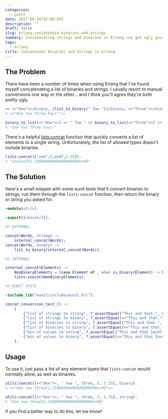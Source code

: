 ```yaml
---
categories:
  - Learn
date: 2017-09-26T16:09:00Z
description: ""
draft: false
slug: erlang-concatenate-binaries-and-strings
summary: Concatenating strings and binaries in Erlang can get ugly quick. Let's make it easier.
tags:
  - erlang
title: Concatenate Binaries and Strings in Erlang
---
```

## The Problem

There have been a number of times when using Erlang that I've found myself concatenating a list of binaries and strings. I usually resort to manual conversions one way or the other... and I think you'll agree they're both pretty ugly.

```erlang
<< <<"One">>/binary, (list_to_binary(" Two "))/binary, <<"Three">>/binary, (list_to_binary(" Four!"))/binary >>.
% <<"One Two Three Four!">>

binary_to_list(<<"One">>) ++ " Two " ++ binary_to_list(<<"Three">>) ++ " Four!".
% "One Two Three Four!"
```

There's a helpful [lists:concat](http://erlang.org/doc/man/lists.html#concat-1) function that quickly converts a list of elements to a single string. Unfortunately, the list of allowed types doesn't include binaries.

```erlang
lists:concat(["one",5,asdf,1.25]).
% "one5asdf1.25000000000000000000e+00"
```

## The Solution

Here's a small snippet with some eunit tests that'll convert binaries to strings, run them through the `lists:concat` function, then return the binary or string you asked for.

```erlang
-module(utils).

-export([concat/2]).

%% EXTERNAL

concat(Words, string) ->
    internal_concat(Words);
concat(Words, binary) ->
    list_to_binary(internal_concat(Words)).

%% INTERNAL

internal_concat(Elements) ->
    NonBinaryElements = [case Element of _ when is_binary(Element) -> binary_to_list(Element); _ -> Element end || Element <- Elements],
    lists:concat(NonBinaryElements).

%% EUNIT TESTS

-include_lib("eunit/include/eunit.hrl").

concat_conversion_test_() ->
    [
        {"list of strings to string", ?_assertEqual("This and that.", utils:concat(["This", " and", " that."], string))},
        {"list of strings to binary", ?_assertEqual(<<"This and that.">>, utils:concat(["This", " and", " that."], binary))},
        {"list of binaries to string", ?_assertEqual("This and that.", utils:concat([<<"This">>, <<" and">>, <<" that.">>], string))},
        {"list of binaries to binary", ?_assertEqual(<<"This and that.">>, utils:concat([<<"This">>, <<" and">>, <<" that.">>], binary))},
        {"mix of values to string", ?_assertEqual("This and that 5asdf hi.", utils:concat([<<"This">>, " and", <<" that ">>, 5, asdf, " hi."], string))},
        {"mix of values to binary", ?_assertEqual(<<"This and that 5asdf hi.">>, utils:concat([<<"This">>, " and", <<" that ">>, 5, asdf, " hi."], binary))}
    ].
```

## Usage

To use it, just pass a list of any element types that `lists:concat` would normally allow, as well as binaries.

```erlang
utils:concat([<<"One">>, " two ", three, 5, 1.25], binary).
% <<"One two three51.25000000000000000000e+00">>

utils:concat([<<"One">>, " two ", three, 5, 1.25], string).
% "One two three51.25000000000000000000e+00"
```

If you find a better way to do this, let me know!
